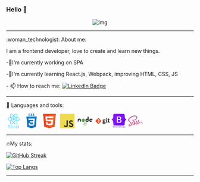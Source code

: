 ### Hello 👋

<div align='center'>
  <img src="https://media.giphy.com/media/v1.Y2lkPTc5MGI3NjExc2k4dnk0cHRxM2NyMm53dG40eHNhNmxwY2trdGFvZW0xdzgzZmNmZCZlcD12MV9pbnRlcm5hbF9naWZfYnlfaWQmY3Q9Zw/hpXdHPfFI5wTABdDx9/giphy.gif" width="200" height="160" frameBorder="0" alt='img'/>
</div>

---

<p>
:woman_technologist: About me:</p>
<p>
I am a frontend developer, love to create and learn new things.</p>
<p>
-🔭I'm currently working on SPA</p>
<p>
-🌱I'm currently learning React.js, Webpack, improving HTML, CSS, JS</p>
- 📫 How to reach me: <a href="https://www.linkedin.com/in/elena-romanova-3b21132b0/">
    <img src="https://img.shields.io/badge/LinkedIn-blue?style=for-the-badge&logo=linkedin&logoColor=white" alt="LinkedIn Badge"/></a>

---

🧰 Languages and tools:
<div>
  <img src="https://github.com/devicons/devicon/blob/master/icons/react/react-original-wordmark.svg" title="React" alt="React" width="40" height="40"/>&nbsp;
  <img src="https://github.com/devicons/devicon/blob/master/icons/css3/css3-plain-wordmark.svg"  title="CSS3" alt="CSS" width="40" height="40"/>&nbsp;
  <img src="https://github.com/devicons/devicon/blob/master/icons/html5/html5-original.svg" title="HTML5" alt="HTML" width="40" height="40"/>&nbsp;
  <img src="https://github.com/devicons/devicon/blob/master/icons/javascript/javascript-original.svg" title="JavaScript" alt="JavaScript" width="40" height="40"/>&nbsp;
  <img src="https://github.com/devicons/devicon/blob/master/icons/nodejs/nodejs-original-wordmark.svg" title="NodeJS" alt="NodeJS" width="40" height="40"/>&nbsp;
  <img src="https://github.com/devicons/devicon/blob/master/icons/git/git-original-wordmark.svg" title="Git" **alt="Git" width="40" height="40"/>
  <img src="https://github.com/devicons/devicon/blob/master/icons/bootstrap/bootstrap-original-wordmark.svg" title="bs" **alt="BS" width="40" height="40"/>
  <img src="https://github.com/devicons/devicon/blob/master/icons/sass/sass-original.svg" title="sASS" **alt="SASS" width="40" height="40"/>
</div>

---

🔥My stats:

[![GitHub Streak](http://github-readme-streak-stats.herokuapp.com?user=eeromanova&theme=white&background=ffffff)](https://git.io/streak-stats)

[![Top Langs](https://github-readme-stats.vercel.app/api/top-langs/?username=eeromanova&layout=compact&theme=vision-friendly-light)](https://github.com/anuraghazra/github-readme-stats)
  
---

<!--
**eeromanova/eeromanova** is a ✨ _special_ ✨ repository because its `README.md` (this file) appears on your GitHub profile.






Here are some ideas to get you started:

- 🔭 I’m currently working on ...
- 🌱 I’m currently learning ...
- 👯 I’m looking to collaborate on ...
- 🤔 I’m looking for help with ...
- 💬 Ask me about ...
- 📫 How to reach me: ...
- 😄 Pronouns: ...
- ⚡ Fun fact: ...
-->
